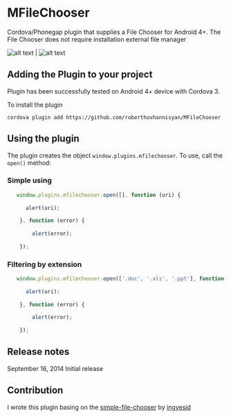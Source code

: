 MFileChooser
============

Cordova/Phonegap plugin that supplies a File Chooser for Android 4+. The File Chooser does not require installation external file manager

![alt text](http://i1204.photobucket.com/albums/bb408/krestor85/71df8523-0e50-48d0-a397-b00498910293_zpsd97df182.png "Screenshot 1") | ![alt text](http://i1204.photobucket.com/albums/bb408/krestor85/d11eda8a-8c37-4d9c-8890-eb96cfd07977_zpsdd9f0bf3.png "Screenshot 2")

## Adding the Plugin to your project ##

Plugin has been successfully tested on Android 4+ device with Cordova 3.

To install the plugin

```
cordova plugin add https://github.com/roberthovhannisyan/MFileChooser
```

## Using the plugin ##

The plugin creates the object `window.plugins.mfilechooser`. To use, call the `open()` method:

### Simple using ###

```javascript
   window.plugins.mfilechooser.open([], function (uri) {
      
      alert(uri);
      
    }, function (error) {
      
        alert(error);
    
    });
```

### Filtering by extension ###

```javascript
   window.plugins.mfilechooser.open(['.doc', '.xls', '.ppt'], function (uri) {
      
      alert(uri);
      
    }, function (error) {
      
        alert(error);
    
    });
```

## Release notes ##

September 16, 2014 Initial release

## Contribution ##

I wrote this plugin basing on the [simple-file-chooser](https://github.com/ingyesid/simple-file-chooser) by [ingyesid](https://github.com/ingyesid)
